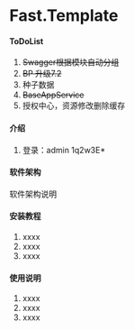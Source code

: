 # Fast.Template
#### ToDoList

1. ~~Swagger根据模块自动分组~~
2. ~~BP 升级7.2~~
3. 种子数据
4. ~~BaseAppService~~
5. 授权中心，资源修改删除缓存

#### 介绍
1.  登录：admin 1q2w3E*

#### 软件架构
软件架构说明


#### 安装教程

1.  xxxx
2.  xxxx
3.  xxxx

#### 使用说明

1.  xxxx
2.  xxxx
3.  xxxx
